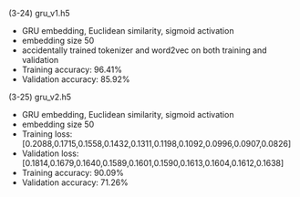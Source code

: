 (3-24) gru_v1.h5
- GRU embedding, Euclidean similarity, sigmoid activation
- embedding size 50
- accidentally trained tokenizer and word2vec on both training and validation
- Training accuracy: 96.41%
- Validation accuracy: 85.92%

(3-25) gru_v2.h5
- GRU embedding, Euclidean similarity, sigmoid activation
- embedding size 50
- Training loss: [0.2088,0.1715,0.1558,0.1432,0.1311,0.1198,0.1092,0.0996,0.0907,0.0826]
- Validation loss: [0.1814,0.1679,0.1640,0.1589,0.1601,0.1590,0.1613,0.1604,0.1612,0.1638]
- Training accuracy: 90.09%
- Validation accuracy: 71.26%
